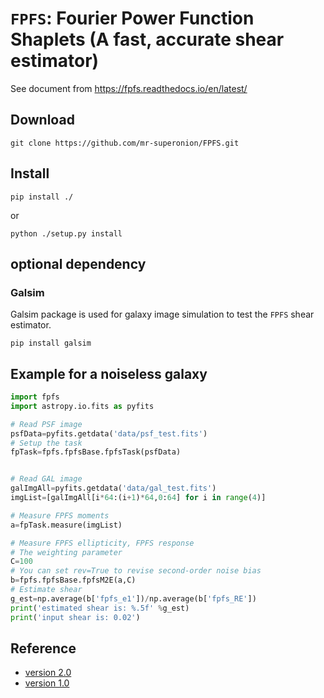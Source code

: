 # `FPFS`: Fourier Power Function Shaplets (A fast, accurate shear estimator)

See document from https://fpfs.readthedocs.io/en/latest/

## Download
```shell
git clone https://github.com/mr-superonion/FPFS.git
```

## Install
```shell
pip install ./
```
or
```shell
python ./setup.py install
```

## optional dependency

### Galsim
Galsim package is used for galaxy image simulation
to test the `FPFS` shear estimator.

```shell
pip install galsim
```

## Example for a noiseless galaxy

```python
import fpfs
import astropy.io.fits as pyfits

# Read PSF image
psfData=pyfits.getdata('data/psf_test.fits')
# Setup the task
fpTask=fpfs.fpfsBase.fpfsTask(psfData)


# Read GAL image
galImgAll=pyfits.getdata('data/gal_test.fits')
imgList=[galImgAll[i*64:(i+1)*64,0:64] for i in range(4)]

# Measure FPFS moments
a=fpTask.measure(imgList)

# Measure FPFS ellipticity, FPFS response
# The weighting parameter
C=100
# You can set rev=True to revise second-order noise bias
b=fpfs.fpfsBase.fpfsM2E(a,C)
# Estimate shear
g_est=np.average(b['fpfs_e1'])/np.average(b['fpfs_RE'])
print('estimated shear is: %.5f' %g_est)
print('input shear is: 0.02')
```

## Reference
+ [version 2.0](https://ui.adsabs.harvard.edu/abs/2021arXiv211001214L/abstract)
+ [version 1.0](https://ui.adsabs.harvard.edu/abs/2018MNRAS.481.4445L/abstract)
